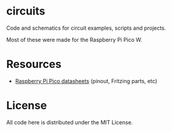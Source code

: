 # circuits

Code and schematics for circuit examples, scripts and projects.

Most of these were made for the Raspberry Pi Pico W.


# Resources

- [Raspberry Pi Pico datasheets](https://datasheets.raspberrypi.com/pico/) (pinout, Fritzing parts, etc)

# License

All code here is distributed under the MIT License.

